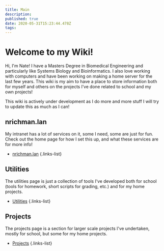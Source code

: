 ```yaml
---
title: Main
description: 
published: true
date: 2020-05-31T15:23:44.478Z
tags: 
---
```


# Welcome to my Wiki!

Hi, I'm Nate!  I have a Masters Degree in Biomedical Engineering and particularly like Systems Biology and Bioinformatics.  I also love working with computers and have been working on making a home server for the last few years.  This wiki is my aim to have a place to store information both for myself and others on the projects I've done related to school and my own projects!

This wiki is actively under development as I do more and more stuff I will try to update this as much as I can!

## nrichman.lan
My intranet has a lot of services on it, some I need, some are just for fun.  Check out the home page for how I set this up, and what these services are for more info!

- [nrichman.lan](/nrichman-lan)
{.links-list}

## Utilities
The utilities page is just a collection of tools I've developed both for school (tools for homework, short scripts for grading, etc.) and for my home projects.


- [Utilities](/utilities)
{.links-list}

## Projects
The projects page is a section for larger scale projects I've undertaken, mostly for school, but some for my home projects.


- [Projects](/projects)
{.links-list}
